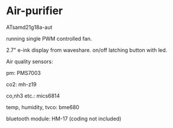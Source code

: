 # Air-purifier

ATsamd21g18a-aut

running single PWM controlled fan. 

2.7" e-ink display from waveshare. 
on/off latching button with led.

Air quality sensors:

pm: PMS7003

co2: mh-z19

co,nh3 etc.: mics6814

temp, humidity, tvco: bme680

bluetooth module: HM-17 (coding not included)


